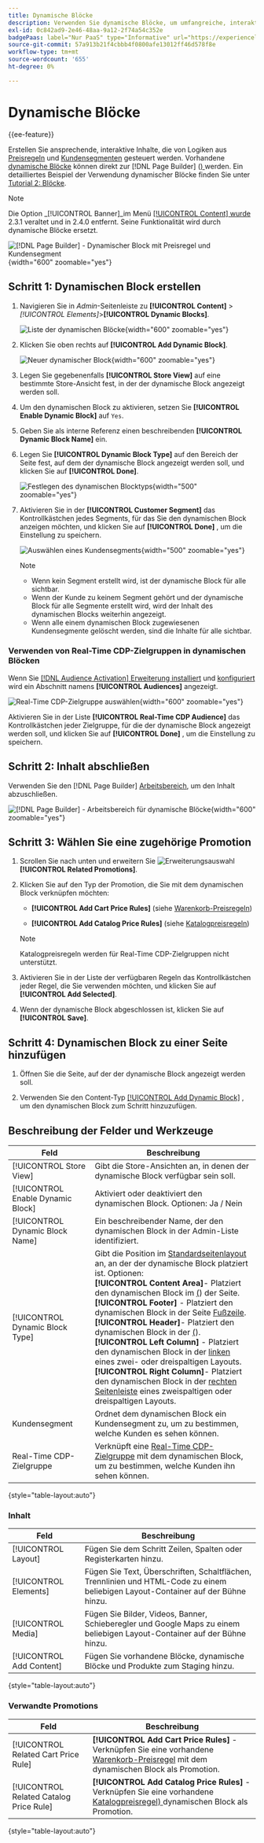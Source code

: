 ```yaml
---
title: Dynamische Blöcke
description: Verwenden Sie dynamische Blöcke, um umfangreiche, interaktive Inhalte zu erstellen, die von der Logik der Preisregeln und Kundensegmente gesteuert werden.
exl-id: 0c842ad9-2e46-48aa-9a12-2f74a54c352e
badgePaas: label="Nur PaaS" type="Informative" url="https://experienceleague.adobe.com/en/docs/commerce/user-guides/product-solutions" tooltip="Gilt nur für Adobe Commerce in Cloud-Projekten (von Adobe verwaltete PaaS-Infrastruktur) und lokale Projekte."
source-git-commit: 57a913b21f4cbbb4f0800afe13012ff46d578f8e
workflow-type: tm+mt
source-wordcount: '655'
ht-degree: 0%

---
```


# Dynamische Blöcke

{{ee-feature}}

Erstellen Sie ansprechende, interaktive Inhalte, die von Logiken aus [Preisregeln](../merchandising-promotions/introduction.md#price-rules) und [Kundensegmenten](../customers/customer-segments.md) gesteuert werden. Vorhandene [dynamische Blöcke](../page-builder/dynamic-block.md) können direkt zur [!DNL Page Builder] ([) ](../page-builder/workspace.md) werden. Ein detailliertes Beispiel der Verwendung dynamischer Blöcke finden Sie unter [Tutorial 2: Blöcke](../page-builder/2-blocks.md).

>[!NOTE]
>
>Die Option _[!UICONTROL Banner]_im Menü [[!UICONTROL Content] wurde ](content-menu.md) 2.3.1 veraltet und in 2.4.0 entfernt. Seine Funktionalität wird durch dynamische Blöcke ersetzt.

![[!DNL Page Builder] - Dynamischer Block mit Preisregel und Kundensegment](../page-builder/assets/pb-tutorial2-dynamic-block-storefront.png){width="600" zoomable="yes"}

## Schritt 1: Dynamischen Block erstellen

1. Navigieren Sie in _Admin_-Seitenleiste zu **[!UICONTROL Content]** > _[!UICONTROL Elements]_>**[!UICONTROL Dynamic Blocks]**.

   ![Liste der dynamischen Blöcke](../page-builder/assets/pb-tutorial2-block-dynamic-add.png){width="600" zoomable="yes"}

1. Klicken Sie oben rechts auf **[!UICONTROL Add Dynamic Block]**.

   ![Neuer dynamischer Block](../page-builder/assets/pb-tutorial2-block-dynamic-new.png){width="600" zoomable="yes"}

1. Legen Sie gegebenenfalls **[!UICONTROL Store View]** auf eine bestimmte Store-Ansicht fest, in der der dynamische Block angezeigt werden soll.

1. Um den dynamischen Block zu aktivieren, setzen Sie **[!UICONTROL Enable Dynamic Block]** auf `Yes`.

1. Geben Sie als interne Referenz einen beschreibenden **[!UICONTROL Dynamic Block Name]** ein.

1. Legen Sie **[!UICONTROL Dynamic Block Type]** auf den Bereich der Seite fest, auf dem der dynamische Block angezeigt werden soll, und klicken Sie auf **[!UICONTROL Done]**.

   ![Festlegen des dynamischen Blocktyps](../page-builder/assets/pb-dynamic-block-type.png){width="500" zoomable="yes"}

1. Aktivieren Sie in der **[!UICONTROL Customer Segment]** das Kontrollkästchen jedes Segments, für das Sie den dynamischen Block anzeigen möchten, und klicken Sie auf **[!UICONTROL Done]** , um die Einstellung zu speichern.

   ![Auswählen eines Kundensegments](../page-builder/assets/pb-dynamic-block-customer-segment.png){width="500" zoomable="yes"}

   >[!NOTE]
   >
   >- Wenn kein Segment erstellt wird, ist der dynamische Block für alle sichtbar.
   >- Wenn der Kunde zu keinem Segment gehört und der dynamische Block für alle Segmente erstellt wird, wird der Inhalt des dynamischen Blocks weiterhin angezeigt.
   >- Wenn alle einem dynamischen Block zugewiesenen Kundensegmente gelöscht werden, sind die Inhalte für alle sichtbar.

### Verwenden von Real-Time CDP-Zielgruppen in dynamischen Blöcken

Wenn Sie [ [!DNL Audience Activation] Erweiterung installiert](../customers/audience-activation.md#install-the-extension) und [konfiguriert](../customers/audience-activation.md#configure-the-extension) wird ein Abschnitt namens **[!UICONTROL Audiences]** angezeigt.

![Real-Time CDP-Zielgruppe auswählen](./assets/dynamic-block-rtcdp.png){width="600" zoomable="yes"}

Aktivieren Sie in der Liste **[!UICONTROL Real-Time CDP Audience]** das Kontrollkästchen jeder Zielgruppe, für die der dynamische Block angezeigt werden soll, und klicken Sie auf **[!UICONTROL Done]** , um die Einstellung zu speichern.

## Schritt 2: Inhalt abschließen

Verwenden Sie den [!DNL Page Builder] [Arbeitsbereich](../page-builder/workspace.md), um den Inhalt abzuschließen.

![[!DNL Page Builder] - Arbeitsbereich für dynamische Blöcke](../page-builder/assets/pb-dynamic-block-workspace.png){width="600" zoomable="yes"}

## Schritt 3: Wählen Sie eine zugehörige Promotion

1. Scrollen Sie nach unten und erweitern Sie ![Erweiterungsauswahl](../assets/icon-display-expand.png) **[!UICONTROL Related Promotions]**.

1. Klicken Sie auf den Typ der Promotion, die Sie mit dem dynamischen Block verknüpfen möchten:

   - **[!UICONTROL Add Cart Price Rules]** (siehe [Warenkorb-Preisregeln](../merchandising-promotions/price-rules-cart.md))

   - **[!UICONTROL Add Catalog Price Rules]** (siehe [Katalogpreisregeln](../merchandising-promotions/price-rules-catalog.md))

   >[!NOTE]
   >
   >Katalogpreisregeln werden für Real-Time CDP-Zielgruppen nicht unterstützt.

1. Aktivieren Sie in der Liste der verfügbaren Regeln das Kontrollkästchen jeder Regel, die Sie verwenden möchten, und klicken Sie auf **[!UICONTROL Add Selected]**.

1. Wenn der dynamische Block abgeschlossen ist, klicken Sie auf **[!UICONTROL Save]**.

## Schritt 4: Dynamischen Block zu einer Seite hinzufügen

1. Öffnen Sie die Seite, auf der der dynamische Block angezeigt werden soll.

1. Verwenden Sie den Content-Typ [[!UICONTROL Add Dynamic Block]](../page-builder/dynamic-block.md) , um den dynamischen Block zum Schritt hinzuzufügen.

## Beschreibung der Felder und Werkzeuge

| Feld | Beschreibung |
|--- |--- |
| [!UICONTROL Store View] | Gibt die Store-Ansichten an, in denen der dynamische Block verfügbar sein soll. |
| [!UICONTROL Enable Dynamic Block] | Aktiviert oder deaktiviert den dynamischen Block. Optionen: Ja / Nein |
| [!UICONTROL Dynamic Block Name] | Ein beschreibender Name, der den dynamischen Block in der Admin-Liste identifiziert. |
| [!UICONTROL Dynamic Block Type] | Gibt die Position im [Standardseitenlayout](layout-updates.md) an, an der der dynamische Block platziert ist. Optionen: <br/>**[!UICONTROL Content Area]**- Platziert den dynamischen Block im [ (](layout-updates.md)) der Seite.<br/>**[!UICONTROL Footer]** - Platziert den dynamischen Block in der Seite [Fußzeile](page-setup.md#footer). <br/>**[!UICONTROL Header]**- Platziert den dynamischen Block in der [ (](page-setup.md#header)).<br/>**[!UICONTROL Left Column]** - Platziert den dynamischen Block in der [linken ](page-layout.md#standard-page-layouts) eines zwei- oder dreispaltigen Layouts. <br/>**[!UICONTROL Right Column]**- Platziert den dynamischen Block in der [rechten Seitenleiste](page-layout.md#standard-page-layouts) eines zweispaltigen oder dreispaltigen Layouts. |
| Kundensegment | Ordnet dem dynamischen Block ein Kundensegment zu, um zu bestimmen, welche Kunden es sehen können. |
| Real-Time CDP-Zielgruppe | Verknüpft eine [Real-Time CDP-Zielgruppe](../customers/audience-activation.md) mit dem dynamischen Block, um zu bestimmen, welche Kunden ihn sehen können. |

{style="table-layout:auto"}

### Inhalt

| Feld | Beschreibung |
|--- |--- |
| [!UICONTROL Layout] | Fügen Sie dem Schritt Zeilen, Spalten oder Registerkarten hinzu. |
| [!UICONTROL Elements] | Fügen Sie Text, Überschriften, Schaltflächen, Trennlinien und HTML-Code zu einem beliebigen Layout-Container auf der Bühne hinzu. |
| [!UICONTROL Media] | Fügen Sie Bilder, Videos, Banner, Schieberegler und Google Maps zu einem beliebigen Layout-Container auf der Bühne hinzu. |
| [!UICONTROL Add Content] | Fügen Sie vorhandene Blöcke, dynamische Blöcke und Produkte zum Staging hinzu. |

{style="table-layout:auto"}

### Verwandte Promotions

| Feld | Beschreibung |
|--- |--- |
| [!UICONTROL Related Cart Price Rule] | **[!UICONTROL Add Cart Price Rules]** - Verknüpfen Sie eine vorhandene [Warenkorb-Preisregel](../merchandising-promotions/price-rules-cart.md) mit dem dynamischen Block als Promotion. |
| [!UICONTROL Related Catalog Price Rule] | **[!UICONTROL Add Catalog Price Rules]** - Verknüpfen Sie eine vorhandene [Katalogpreisregel) ](../merchandising-promotions/price-rules-catalog.md) dynamischen Block als Promotion. |

{style="table-layout:auto"}
